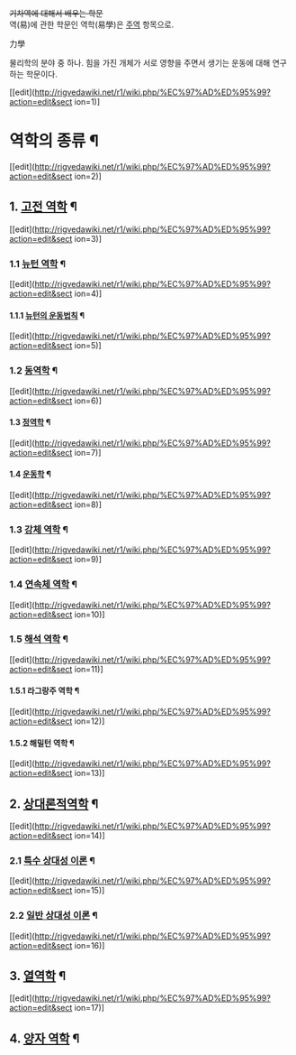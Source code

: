 <del>기차역에 대해서 배우는 학문</del>  
역(易)에 관한 학문인 역학(易學)은 [주역](%EC%A3%BC%EC%97%AD#s-2.md) 항목으로.

力學

물리학의 분야 중 하나. 힘을 가진 개체가 서로 영향을 주면서 생기는 운동에 대해 연구하는 학문이다.

[[edit](http://rigvedawiki.net/r1/wiki.php/%EC%97%AD%ED%95%99?action=edit&sect
ion=1)]

# 역학의 종류 ¶

[[edit](http://rigvedawiki.net/r1/wiki.php/%EC%97%AD%ED%95%99?action=edit&sect
ion=2)]

## 1\. [고전 역학](%EA%B3%A0%EC%A0%84%20%EC%97%AD%ED%95%99.md) ¶

[[edit](http://rigvedawiki.net/r1/wiki.php/%EC%97%AD%ED%95%99?action=edit&sect
ion=3)]

### 1.1 [뉴턴 역학](%EB%89%B4%ED%84%B4%20%EC%97%AD%ED%95%99.md) ¶

[[edit](http://rigvedawiki.net/r1/wiki.php/%EC%97%AD%ED%95%99?action=edit&sect
ion=4)]

#### 1.1.1 [뉴턴의 운동법칙](%EB%89%B4%ED%84%B4%EC%9D%98%20%EC%9A%B4%EB%8F%99%EB%B2%95%EC%B9%99.md) ¶

[[edit](http://rigvedawiki.net/r1/wiki.php/%EC%97%AD%ED%95%99?action=edit&sect
ion=5)]

### 1.2 [동역학](%EB%8F%99%EC%97%AD%ED%95%99.md) ¶

[[edit](http://rigvedawiki.net/r1/wiki.php/%EC%97%AD%ED%95%99?action=edit&sect
ion=6)]

#### 1.3 [정역학](%EC%A0%95%EC%97%AD%ED%95%99.md) ¶

[[edit](http://rigvedawiki.net/r1/wiki.php/%EC%97%AD%ED%95%99?action=edit&sect
ion=7)]

#### 1.4 [운동학](%EB%8F%99%ED%95%99#s-2.2.md) ¶

[[edit](http://rigvedawiki.net/r1/wiki.php/%EC%97%AD%ED%95%99?action=edit&sect
ion=8)]

### 1.3 [강체 역학](%EA%B0%95%EC%B2%B4%20%EC%97%AD%ED%95%99.md) ¶

[[edit](http://rigvedawiki.net/r1/wiki.php/%EC%97%AD%ED%95%99?action=edit&sect
ion=9)]

### 1.4 [연속체 역학](%EC%97%B0%EC%86%8D%EC%B2%B4%20%EC%97%AD%ED%95%99.md) ¶

[[edit](http://rigvedawiki.net/r1/wiki.php/%EC%97%AD%ED%95%99?action=edit&sect
ion=10)]

### 1.5 [해석 역학](%ED%95%B4%EC%84%9D%20%EC%97%AD%ED%95%99.md) ¶

[[edit](http://rigvedawiki.net/r1/wiki.php/%EC%97%AD%ED%95%99?action=edit&sect
ion=11)]

#### 1.5.1 라그랑주 역학 ¶

[[edit](http://rigvedawiki.net/r1/wiki.php/%EC%97%AD%ED%95%99?action=edit&sect
ion=12)]

#### 1.5.2 해밀턴 역학 ¶

[[edit](http://rigvedawiki.net/r1/wiki.php/%EC%97%AD%ED%95%99?action=edit&sect
ion=13)]

## 2\. [상대론적역학](%EC%83%81%EB%8C%80%EB%A1%A0%EC%A0%81%20%EC%97%AD%ED%95%99.md) ¶

[[edit](http://rigvedawiki.net/r1/wiki.php/%EC%97%AD%ED%95%99?action=edit&sect
ion=14)]

### 2.1 [특수 상대성 이론](%ED%8A%B9%EC%88%98%20%EC%83%81%EB%8C%80%EC%84%B1%20%EC%9D%B4%EB%A1%A0.md) ¶

[[edit](http://rigvedawiki.net/r1/wiki.php/%EC%97%AD%ED%95%99?action=edit&sect
ion=15)]

### 2.2 [일반 상대성 이론](%EC%9D%BC%EB%B0%98%20%EC%83%81%EB%8C%80%EC%84%B1%20%EC%9D%B4%EB%A1%A0.md) ¶

[[edit](http://rigvedawiki.net/r1/wiki.php/%EC%97%AD%ED%95%99?action=edit&sect
ion=16)]

## 3\. [열역학](%EC%97%B4%EC%97%AD%ED%95%99.md) ¶

[[edit](http://rigvedawiki.net/r1/wiki.php/%EC%97%AD%ED%95%99?action=edit&sect
ion=17)]

## 4\. [양자 역학](%EC%96%91%EC%9E%90%20%EC%97%AD%ED%95%99.md) ¶

